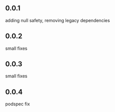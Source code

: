## 0.0.1

 adding null safety, removing legacy dependencies

## 0.0.2

 small fixes

## 0.0.3

 small fixes

## 0.0.4

 podspec fix